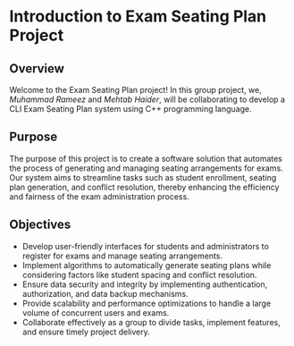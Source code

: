# Introduction to Exam Seating Plan Project

## Overview
Welcome to the Exam Seating Plan project! In this group project, we, *Muhammad Rameez* and *Mehtab Haider*, will be collaborating to develop a CLI Exam Seating Plan system using C++ programming language.

## Purpose
The purpose of this project is to create a software solution that automates the process of generating and managing seating arrangements for exams. Our system aims to streamline tasks such as student enrollment, seating plan generation, and conflict resolution, thereby enhancing the efficiency and fairness of the exam administration process.

## Objectives
- Develop user-friendly interfaces for students and administrators to register for exams and manage seating arrangements.
- Implement algorithms to automatically generate seating plans while considering factors like student spacing and conflict resolution.
- Ensure data security and integrity by implementing authentication, authorization, and data backup mechanisms.
- Provide scalability and performance optimizations to handle a large volume of concurrent users and exams.
- Collaborate effectively as a group to divide tasks, implement features, and ensure timely project delivery.

